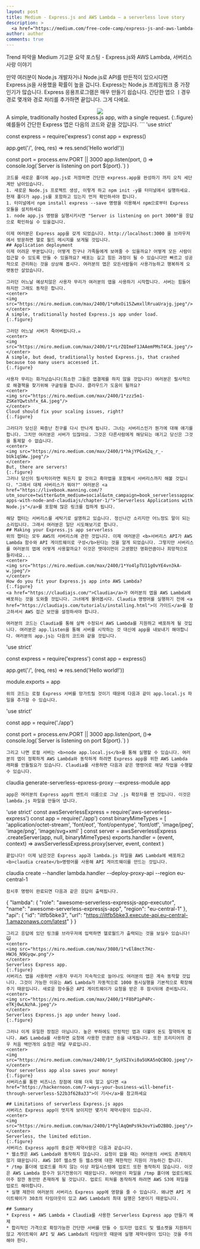 ```yaml
---
layout: post
title: Medium - Express.js and AWS Lambda — a serverless love story
description: >
  <a href="https://medium.com/free-code-camp/express-js-and-aws-lambda-a-serverless-love-story-7c77ba0eaa35">원문 - Slobodan Stojanović</a>
author: author
comments: true
---
```

Trend 파악을 Medium 기고문 요약 포스팅 - Express.js와 AWS Lambda, 서버리스 사랑 이야기

만약 여러분이 Node.js 개발자거나 Node.js로 API를 만든적이 있으시다면 Express.js을 사용했을 확률이 높을 겁니다. Express는 Node.js 프레임워크 중 가장 인기가 많습니다. Express 응용프로그램은 매우 만들기 쉽습니다. 간단한 앱으 ㅣ경우 경로 몇개와 경로 처리를 추가하면 끝입니다. 그게 다에요.
<center>
<img src="https://miro.medium.com/max/2400/1*FOKLXN58KdHMIXnq9XmMbQ.jpeg"/>
</center>
A simple, traditionally hosted Express.js app, with a single request.
{:.figure}
예를들어 간단한 Express 앱은 다음의 코드와 같을 것입니다.
```
'use strict'

const express = require('express')
const app = express()

app.get('/', (req, res) => res.send('Hello world!'))

const port = process.env.PORT || 3000
app.listen(port, () =>
  console.log(\`Server is listening on port ${port}.\`)
)
```
코드를 새로운 폴더에 app.js로 저장하면 간단한 express.app을 완성하기 까지 오직 세단계만 남아있습니다.
1. 새로운 Node.js 프로젝트 생성, 이렇게 하고 npm init -y를 터미널에서 실행하세요. 현재 폴더가 app.js를 포함하고 있는지 먼저 확인하셔야 합니다.
1. 터미널에서 npm install express --save 명령을 이용해서 npm으로부터 Express 모듈을 설치하세요
1. node app.js 명령을 실행시키시면 "Server is listening on port 3000"을 응답으로 확인하실 수 있을겁니다.

이제 여러분은 Express app을 갖게 되었습니다. http://localhost:3000 을 브라우저에서 방문하면 헬로 월드 메시지를 보게될 것입니다.
## Application deployment
이제 어려운 부분입니다; 어떻게 친구나 가족들에게 보여줄 수 있을까요? 어떻게 모든 사람이 접근할 수 있도록 만들 수 있을까요? 배포는 길고 힘든 과정이 될 수 있습니다만 빠르고 성공적으로 관리하는 것을 상상해 봅시다. 여러분의 앱은 모든사람들이 사용가능하고 행복하게 오랫동안 살았습니다.

그러던 어느날 예상치않은 사용자 무리가 여러분의 앱을 사용하기 시작합니다. 서버는 힘들어하지만 그래도 동작은 합니다.
<center>
<img src="https://miro.medium.com/max/2400/1*oRxOi15ZwmxllRruaUrajg.jpeg"/>
</center>
A simple, traditionally hosted Express.js app under load.
{:.figure}

그러던 어느날 서버가 죽어버립니다.☠️
<center>
<img src="https://miro.medium.com/max/2400/1*rLrZQImeF1JAAemPMsT4CA.jpeg"/>
</center>
A simple, but dead, traditionally hosted Express.js, that crashed because too many users accessed it.
{:.figure}

사용자 무리는 화가났습니다(최소한 그들은 앱결제를 하지 않을 것입니다) 여러분은 필사적으로 해결책을 찾기위해 구글링을 합니다. 클라우드가 도움이 될까요?
<center>
<img src="https://miro.medium.com/max/2400/1*zzz5m1-ZSKeYQwtshfx_6A.jpeg"/>
</center>
Cloud should fix your scaling issues, right?
{:.figure}

그러다가 당신은 짜증난 친구를 다시 만나게 됩니다. 그녀는 서버리스인가 뭔가에 대해 얘기를 합니다. 그치만 여러분은 서버가 있잖아요. 그것은 다른사람에게 해당되는 얘기고 당신은 그것을 통제할 수 없습니다.
<center>
<img src="https://miro.medium.com/max/2400/1*hkjYPGxG2q_r_-bUk1qSWw.jpeg"/>
</center>
But, there are servers!
{:.figure}
그러나 당신이 필사적이라면 뭐든지 할 것이고 흑마법을 포함해서 서버리스까지 해볼 것입니다. "그래서 대체 서버리스가 뭐야?" 여러분은 <a href="https://livebook.manning.com/?utm_source=twitter&utm_medium=social&utm_campaign=book_serverlessappswithnodeandclaudiajs&utm_content=medium#!/book/serverless-apps-with-node-and-claudiajs/chapter-1/">"Serverless Applications with Node.js"</a>를 포함해 많은 링크를 접하게 됩니다.

해당 챕터는 서버리스를 세탁기로 설명하고 있습니다. 정신나간 소리지만 어느정도 말이 되는 소리입니다. 그래서 여러분은 일단 시도해보기로 합니다.
## Making your Express.js app serverless
위의 챕터는 모두 AWS의 서버리스에 관한 것입니다. 이제 여러분은 <b>서버리스 API가 AWS Lambda 함수와 API 게이트웨이로 구성</b>된다는 것을 알게 되었습니다. 그렇지만 서버리스를 여러분의 앱에 어떻게 사용할까요? 이것은 맷데이먼이 고생했던 영화만큼이나 희망적으로 들리네요...
<center>
<img src="https://miro.medium.com/max/2400/1*Yo4lpTU11g0vYE4vn3kA-w.jpeg"/>
</center>
How do you fit your Express.js app into AWS Lambda?
{:.figure}
<a href="https://claudiajs.com/">Claudia</a>가 여러분의 앱을 AWS Lambda에 배포하는 것을 도와줄 것입니다. 그녀에게 물어봅시다. Claudia 명령어를 실행하기 전에 <a href="https://claudiajs.com/tutorials/installing.html">이 가이드</a>를 참고하셔서 AWS 접근 보안을 설정하셔야 합니다.

여러분의 코드는 Claudia를 통해 살짝 수정되서 AWS Lambda를 지원하고 배포하게 될 것입니다. 여러분은 app.listen을 통해 서버를 시작하는 것 대신에 app을 내보내기 해야합니다. 여러분의 app.js는 다음의 코드와 같을 것입니다.
```
'use strict'

const express = require('express')
const app = express()

app.get('/', (req, res) => res.send('Hello world!'))

module.exports = app
```
위의 코드는 로컬 Express 서버를 망가트릴 것이기 때문에 다음과 같이 app.local.js 파일을 추가할 수 있습니다.
```
'use strict'

const app = require('./app')

const port = process.env.PORT || 3000
app.listen(port, ()=>
  console.log(\`Server is listening on port ${port}.\`)
)
```
그리고 나면 로컬 서버는 <b>node app.local.js</b>를 통해 실행할 수 있습니다. 여러분의 앱이 정확하게 AWS Lambda와 동작하게 하려면 Express app을 위한 AWS Lambda 래퍼를 만들필요가 있습니다. Claudia를 사용하면 다음과 같은 명령어로 해당 작업을 수행할 수 있습니다.
```
claudia generate-serverless-epxress-proxy --express-module app
```
app은 여러분의 Express app의 엔트리 이름으로 그냥 .js 확장자를 뗀 것입니다. 이것은 lambda.js 파일을 만들어 냅니다.
```
'use strict'
const awsServerlessExpress = require('aws-serverless-express')
const app = require('./app')
const binaryMimeTypes = [
  'application/octet-stream',
  'font/eot',
  'font/opentype',
  'font/otf',
  'image/jpeg',
  'image/png',
  'image/svg+xml'
]
const server = awsServerlessExpress
  .createServer(app, null, binaryMimeTypes)
exports.handler = (event, context) =>
  awsServerlessExpress.proxy(server, event, context
)  
```
끝입니다! 이제 남은것은 Express app과 lambda.js 파일을 AWS Lambda에 배포하고 <b>claudia create</b>명령어를 사용해 API 게이트웨이를 만드는 것입니다.
```
claudia create --handler lambda.handler --deploy-proxy-api --region eu-central-1
```
잠시후 명령이 완료되면 다음과 같은 응답이 출력됩니다.
```
{
  "lambda": {
    "role": "awesome-serverless-expressjs-app-executor",
    "name": "awesome-serverless-expressjs-app",
    "region": "eu-central-1"
  },
  "api": {
    "id": "iltfb5bke3",
    "url": "https://iltfb5bke3.execute-api.eu-central-1.amazonaws.com/latest"
  }
}
```
그리고 응답에 있던 링크를 브라우저에 입력하면 헬로월드가 출력되는 것을 보실수 있습니다!🙀
<center>
<img src="https://miro.medium.com/max/3080/1*vEl8mct7Hz-HWJ6_N9Gyqw.png"/>
</center>
Serverless Express app.
{:.figure}
서버리스 앱을 사용하면 사용자 무리가 지속적으로 늘어나도 여러분의 앱은 계속 동작할 것입니다. 그것이 가능한 이유는 AWS Lambda가 자동적으로 1000 동시실행을 기본적으로 확장해주기 때문입니다. 새로운 함수들은 API 게이트웨이가 요청을 받은 후 잠시뒤에 준비됩니다.
<center>
<img src="https://miro.medium.com/max/2400/1*F8bP1pP4Pc-eTKj0wLNzhA.jpeg"/>
</center>
Serverless Express.js app under heavy load.
{:.figure}

그러나 이게 유일한 장점은 아닙니다. 높은 부하에도 안정적인 앱과 더불어 돈도 절약하게 됩니다. AWS Lambda를 사용하면 요청에 사용한 만큼만 돈을 내게됩니다. 또한 프리티어의 경우 처음 백만개의 요청은 매달 무료입니다.
<center>
<img src="https://miro.medium.com/max/2400/1*_SyXSIVxi0a5UKA5nQCBOQ.jpeg"/>
</center>
Your serverless app also saves your money!
{:.figure}
서버리스를 통한 비즈니스 장점에 대해 더욱 알고 싶다면 <a href="https://hackernoon.com/7-ways-your-business-will-benefit-through-serverless-522b3f628a33">이 기사</a>를 참고하세요

## Limitations of serverless Express.js apps
서버리스 Express app이 멋지게 보이지만 몇가지 제약사항이 있습니다.
<center>
<img src="https://miro.medium.com/max/2400/1*PglAqQmPs9k3ovYiwD2BBQ.jpeg"/>
</center>
Serverless, the limited edition.
{:.figure}
서버리스 Express app의 중요한 제약사항은 다음과 같습니다.
* 웹소켓은 AWS Lambda와 동작하지 않습니다. 요청이 없을 때는 여러분의 서버도 존재하지 않기 떄문입니다. AWS IOT 웹소켓 등 웹소켓에 대한 제한적인 지원이 가능하긴 합니다.
* /tmp 폴더에 업로드를 하지 않는 이상 파일시스템에 업로드 또한 동작하지 않습니다. 이것은 AWS Lambda 함수가 읽기전용이기 때문입니다. 여러분이 파일을 /tmp 폴더에 업로드해도 아주 잠깐 동안만 존재하게 될 것입니다. 업로드 피쳐를 동작하게 하려면 AWS S3에 파일을 업로드 해야합니다.
* 실행 제한이 여러분의 서버리스 Express app에 영향을 줄 수 있습니다. 왜냐면 API 게이트웨이가 30초의 타임아웃이 있고 AWS Lambda의 최대 실행은 5분이기 때문입니다.

## Summary
* Express + AWS Lambda + Claudia를 사용한 Serverless Express app 만들기 예제
* 합리적인 가격으로 확장가능한 간단한 서버를 만들 수 있지만 업로드 및 웹소켓을 지원하지 않고 게이트웨이 API 및 AWS Lambda의 타임아웃 때문에 실행 제약사항이 있다는 것을 주의해야 한다.
